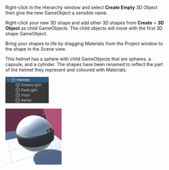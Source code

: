 Right-click in the Hierarchy window and select **Create Empty** 3D Object then give the new GameObject a sensible name.  

Right-click your new 3D shape and add other 3D shapes from **Create** > **3D Object** as child GameObjects. The child objects will move with the first 3D shape GameObject. 

Bring your shapes to life by dragging Materials from the Project window to the shape in the Scene view. 

This helmet has a sphere with child GameObjects that are spheres, a capsule, and a cylinder. The shapes have been renamed to reflect the part of the helmet they represent and coloured with Materials. 

![The Hierarchy window showing the 3D shape child objects that make up the whole item.](images/helmet-objects.png)

![A 3D shape item in Scene view.](images/helmet.png)
